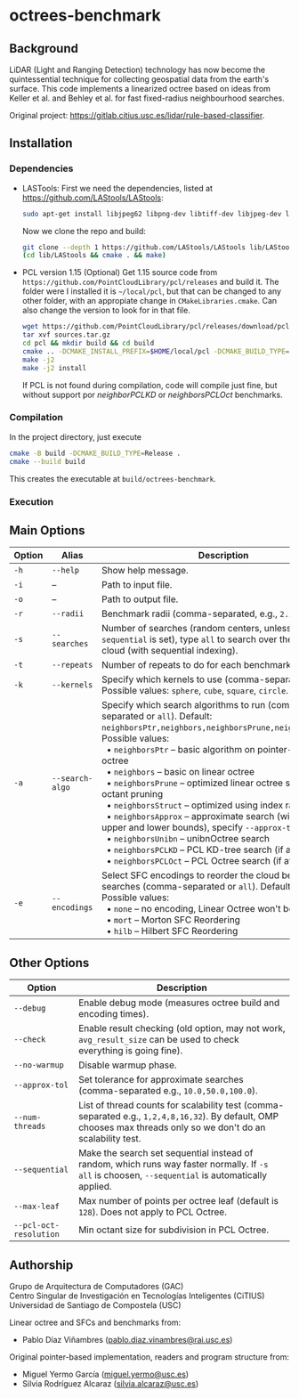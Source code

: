 # octrees-benchmark

## Background

LiDAR (Light and Ranging Detection) technology has now become the quintessential technique for collecting geospatial 
data from the earth's surface. This code implements a linearized octree based on ideas from Keller et al. and Behley et al.
for fast fixed-radius neighbourhood searches.


Original project: https://gitlab.citius.usc.es/lidar/rule-based-classifier.
		
## Installation

### Dependencies
- LASTools:
    First we need the dependencies, listed at https://github.com/LAStools/LAStools:
    ```bash
    sudo apt-get install libjpeg62 libpng-dev libtiff-dev libjpeg-dev libz-dev libproj-dev liblzma-dev libjbig-dev libzstd-dev libgeotiff-dev libwebp-dev liblzma-dev libsqlite3-dev
    ```

    Now we clone the repo and build:
    ```bash
    git clone --depth 1 https://github.com/LAStools/LAStools lib/LAStools
    (cd lib/LAStools && cmake . && make)
- PCL version 1.15 (Optional) 
    Get 1.15 source code from  `https://github.com/PointCloudLibrary/pcl/releases` and build it. The folder were I installed it is `~/local/pcl`, but that can be changed to any other folder, with an appropiate change in `CMakeLibraries.cmake`. Can also change the version to look for in that file.
    ```bash
    wget https://github.com/PointCloudLibrary/pcl/releases/download/pcl-1.15.0/source.tar.gz
    tar xvf sources.tar.gz
    cd pcl && mkdir build && cd build
    cmake .. -DCMAKE_INSTALL_PREFIX=$HOME/local/pcl -DCMAKE_BUILD_TYPE=Release
    make -j2
    make -j2 install
    ```
    If PCL is not found during compilation, code will compile just fine, but without support por _neighborPCLKD_ or _neighborsPCLOct_ benchmarks.

### Compilation

In the project directory, just execute
  ```bash
  cmake -B build -DCMAKE_BUILD_TYPE=Release .
  cmake --build build
  ```

This creates the executable at `build/octrees-benchmark`.

### Execution
## Main Options

| Option | Alias | Description |
|--------|-------|-------------|
| `-h` | `--help` | Show help message. |
| `-i` | – | Path to input file. |
| `-o` | – | Path to output file. |
| `-r` | `--radii` | Benchmark radii (comma-separated, e.g., `2.5,5.0,7.5`). |
| `-s` | `--searches` | Number of searches (random centers, unless `--sequential` is set), type `all` to search over the whole cloud (with sequential indexing).  |
| `-t` | `--repeats` | Number of repeats to do for each benchmark. |
| `-k` | `--kernels` | Specify which kernels to use (comma-separated or `all`). Possible values: `sphere`, `cube`, `square`, `circle`. |
| `-a` | `--search-algo` | Specify which search algorithms to run (comma-separated or `all`). Default: `neighborsPtr,neighbors,neighborsPrune,neighborsStruct`. <br> Possible values: <br> &nbsp;&nbsp;&bull; `neighborsPtr` – basic algorithm on pointer-based octree <br> &nbsp;&nbsp;&bull; `neighbors` – basic on linear octree <br> &nbsp;&nbsp;&bull; `neighborsPrune` – optimized linear octree search with octant pruning <br> &nbsp;&nbsp;&bull; `neighborsStruct` – optimized using index ranges <br> &nbsp;&nbsp;&bull; `neighborsApprox` – approximate search (will do both upper and lower bounds), specify `--approx-tol` with it <br> &nbsp;&nbsp;&bull; `neighborsUnibn` – unibnOctree search <br> &nbsp;&nbsp;&bull; `neighborsPCLKD` – PCL KD-tree search (if available) <br> &nbsp;&nbsp;&bull; `neighborsPCLOct` – PCL Octree search  (if available) |
| `-e` | `--encodings` | Select SFC encodings to reorder the cloud before the searches (comma-separated or `all`). Default: `all`. <br> Possible values: <br> &nbsp;&nbsp;&bull; `none` – no encoding, Linear Octree won't be built with it <br> &nbsp;&nbsp;&bull; `mort` – Morton SFC Reordering <br> &nbsp;&nbsp;&bull; `hilb` – Hilbert SFC Reordering |

## Other Options

| Option | Description |
|--------|-------------|
| `--debug` | Enable debug mode (measures octree build and encoding times). |
| `--check` | Enable result checking (old option, may not work, `avg_result_size` can be used to check everything is going fine). |
| `--no-warmup` | Disable warmup phase. |
| `--approx-tol` | Set tolerance for approximate searches (comma-separated e.g., `10.0,50.0,100.0`). |
| `--num-threads` | List of thread counts for scalability test (comma-separated e.g., `1,2,4,8,16,32`). By default, OMP chooses max threads only so we don't do an scalability test.|
| `--sequential` | Make the search set sequential instead of random, which runs way faster normally. If `-s all` is choosen, `--sequential` is automatically applied. |
| `--max-leaf` | Max number of points per octree leaf (default is `128`). Does not apply to PCL Octree. |
| `--pcl-oct-resolution` | Min octant size for subdivision in PCL Octree. |

## Authorship
Grupo de Arquitectura de Computadores (GAC)  
Centro Singular de Investigación en Tecnologías Inteligentes (CiTIUS)  
Universidad de Santiago de Compostela (USC)  

Linear octree and SFCs and benchmarks from:
- Pablo Díaz Viñambres ([pablo.diaz.vinambres@rai.usc.es](mailto:pablo.diaz.vinambres@rai.usc.es))

Original pointer-based implementation, readers and program structure from: 
- Miguel Yermo García ([miguel.yermo@usc.es](mailto:miguel.yermo@usc.es))
- Silvia Rodríguez Alcaraz ([silvia.alcaraz@usc.es](mailto:silvia.alcaraz@usc.es))